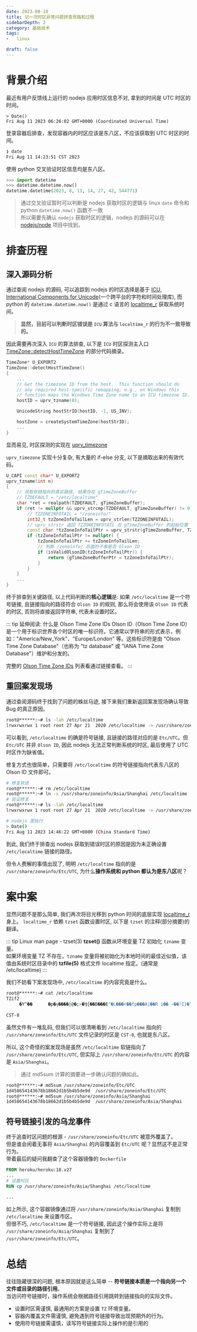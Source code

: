 ```yaml
---
date: 2023-08-18
title: 记一次时区异常问题排查思路和过程
sidebarDepth: 2
category: 基础技术
tags:
-   linux

draft: false
---
```


# 背景介绍

最近有用户反馈线上运行的 nodejs 应用时区信息不对, 拿到的时间是 UTC 时区的时间。

```nodejs
> Date()
Fri Aug 11 2023 06:26:02 GMT+0000 (Coordinated Universal Time)
```

登录容器后排查，发现容器内的时区应该是东八区，不应该获取到 UTC 时区的时间。

```bash
❯ date
Fri Aug 11 14:23:51 CST 2023
```

使用 python 交叉验证时区信息均是东八区。
```python
>>> import datetime
>>> datetime.datetime.now()
datetime.datetime(2023, 8, 11, 14, 27, 42, 544771)
```

> 通过交叉验证暂时可以判断是 nodejs 获取时区的逻辑与 linux `date` 命令和 python `datetime.now()` 函数不一致   
> 所以需要先确认 `nodejs` 获取时区的逻辑，nodejs 的源码可以在 [nodejs/node](https://github.com/nodejs/node) 项目中找到。
# 排查历程
## 深入源码分析

通过查阅 nodejs 的源码, 可以追踪到 nodejs 的时区选择是基于 [ICU, International Components for Unicode](https://github.com/nodejs/node/tree/main/deps/icu-small)(一个跨平台的字符和时间处理库), 而 python 的  `datetime.datetime.now()` 是通过 c 语言的 [localtime_r](https://github.com/python/cpython/blob/main/Modules/_datetimemodule.c#L5120) 获取系统时间。

> **显然，目前可以判断时区错误是 `ICU` 算法与 `localtime_r` 的行为不一致导致的。**

因此需要再次深入 `ICU` 的算法排查, 以下是 `ICU` 时区探测主入口 [TimeZone::detectHostTimeZone](https://github.com/nodejs/node/blob/main/deps/icu-small/source/i18n/timezone.cpp#L457) 的部分代码摘录。

```cpp
TimeZone* U_EXPORT2
TimeZone::detectHostTimeZone()
{
    ...
    // Get the timezone ID from the host.  This function should do
    // any required host-specific remapping; e.g., on Windows this
    // function maps the Windows Time Zone name to an ICU timezone ID.
    hostID = uprv_tzname(0);

    UnicodeString hostStrID(hostID, -1, US_INV);

    hostZone = createSystemTimeZone(hostStrID);
    ...
}
```

显而易见, 时区探测的实现在 [uprv_timezone](https://github.com/nodejs/node/blob/main/deps/icu-small/source/common/putil.cpp#L647)

`uprv_timezone` 实现十分复杂, 有大量的 if-else 分支, 以下是摘取出来的有效代码。


```cpp
U_CAPI const char* U_EXPORT2
uprv_tzname(int n)
{
    // 获取软链指向的真实路径, 结果存在 gTimeZoneBuffer
    // TZDEFAULT = "/etc/localtime"
    char *ret = realpath(TZDEFAULT, gTimeZoneBuffer);
    if (ret != nullptr && uprv_strcmp(TZDEFAULT, gTimeZoneBuffer) != 0) {
        // TZZONEINFOTAIL = "/zoneinfo/"
        int32_t tzZoneInfoTailLen = uprv_strlen(TZZONEINFOTAIL);
        // uprv_strstr 返回 TZZONEINFOTAIL 在 gTimeZoneBuffer 的起始位置
        const char *tzZoneInfoTailPtr = uprv_strstr(gTimeZoneBuffer, TZZONEINFOTAIL);
        if (tzZoneInfoTailPtr != nullptr) {
            tzZoneInfoTailPtr += tzZoneInfoTailLen;
            // 判断 /zoneinfo/ 后面的子串是否 Olson ID
            if (isValidOlsonID(tzZoneInfoTailPtr)) {
                return (gTimeZoneBufferPtr = tzZoneInfoTailPtr);
            }
        }
    }
    ...
}
```

终于排查到关键路径, 以上代码判断的**核心逻辑**是: 如果 `/etc/localtime` 是一个符号链接, 且链接指向的路径符合 `Olson ID` 的规则, 那么将会使用该 `Olson ID` 代表的时区, 否则将直接返回字符串, 代表未设置时区。

::: tip 延伸阅读: 什么是 Olson Time Zone IDs
Olson ID（Olson Time Zone ID）是一个用于标识世界各个时区的唯一标识符。它通常以字符串的形式表示，例如："America/New_York"、"Europe/London" 等。这些标识符是由 "Olson Time Zone Database"（也称为 "tz database" 或 "IANA Time Zone Database"）维护和分发的。

完整的 [Olson Time Zone IDs](https://docs.poly.com/bundle/trio-ag-5-9-3-AA/page/r2732735.html) 列表看通过链接查看。
:::

## 重回案发现场
通过查阅源码终于找到了问题的蛛丝马迹, 接下来我们重新返回案发现场确认导致 Bug 的真正原因。

```bash
root@******:~# ls -lah /etc/localtime
lrwxrwxrwx 1 root root 27 Apr 21  2020 /etc/localtime -> /usr/share/zoneinfo/Etc/UTC
```

可以看到, `/etc/localtime` 的确是符号链接, 且链接的路径对应的是 `Etc/UTC`。但 `Etc/UTC` 并非 `Olson ID`, 因此 nodejs 无法正常判断系统的时区, 最后使用了 UTC 时区作为缺省值。

修复方式也很简单，只需要将 `/etc/localtime` 的符号链接指向代表东八区的 Olson ID 文件即可。

```bash
# 修复软连
root@******:~# rm /etc/localtime
root@******:~# ln -s /usr/share/zoneinfo/Asia/Shanghai /etc/localtime
# 验证修复
root@******:~# ls -lah /etc/localtime
lrwxrwxrwx 1 root root 27 Apr 21  2020 /etc/localtime -> /usr/share/zoneinfo/Asia/Shanghai

# nodejs 里执行
> Date()
Fri Aug 11 2023 14:46:22 GMT+0800 (China Standard Time)
```

到此, 我们终于排查出 nodejs 获取到错误时区的原因是因为未正确设置 `/etc/localtime` 链接的路径。   

但令人费解的事情出现了, 明明 `/etc/localtime` 指向的是 `/usr/share/zoneinfo/Etc/UTC`, 为什么**操作系统和 python 都认为是东八区**呢？

# 案中案

显然问题不是那么简单, 我们再次将目光移到 python 时间的底层实现 [localtime_r](https://linux.die.net/man/3/localtime_r) 身上。
`localtime_r` 依赖 `tzset` 函数设置时区, 以下是 `tzset` 的注释(部分摘要)的翻译。

::: tip Linux man page - tzset(3)
**tzset()** 函数从环境变量 TZ 初始化 `tzname` 变量。   
如果环境变量 TZ 不存在，`tzname` 变量将被初始化为本地时间的最佳近似值，该值由系统时区目录中的 **tzfile(5)** 格式文件 localtime 指定。(通常是 /etc/localtime)
:::

我们不妨看下案发现场中, `/etc/localtime` 的内容究竟是什么。

```bash
root@******:~# cat /etc/localtime
TZif2
     �Y^��      �p�ӽ����|@�;>�Ӌ{��B���E"�L���<��fp���A|��R i�� ~��!I}�"g� #)_�$G� %|&'e &�^(G (�@q�~�pLMTCDTCSTTZif2
                                                                                                                    �����~6C)�����Y^������ �p�����ӽ������������|@�����;>�����Ӌ{������B�������E"�����L�������<������fp�����������A|��R i�� ~��!I}�"g� #)_�$G� %|&'e &�^(G (�@q�~�pLMTCDTCST
CST-8
```

虽然文件有一堆乱码, 但我们可以很清晰看到 `/etc/localtime` 指向的 `/usr/share/zoneinfo/Etc/UTC` 文件记录的时区是 `CST-8`, 也就是东八区。   

所以, 这个奇怪的案发现场是虽然 `/etc/localtime` 软链指向了 `/usr/share/zoneinfo/Etc/UTC`, 但实际上 `/usr/share/zoneinfo/Etc/UTC` 的内容是 `Asia/Shanghai`。   

> 通过 md5sum 计算的摘要进一步确认问题的确如此。
```bash
root@******:~# md5sum /usr/share/zoneinfo/Etc/UTC
1d458654143678b18662d1b5b4b5de9d  /usr/share/zoneinfo/Etc/UTC
root@******:~# md5sum /usr/share/zoneinfo/Asia/Shanghai 
1d458654143678b18662d1b5b4b5de9d  /usr/share/zoneinfo/Asia/Shanghai
```

## 符号链接引发的乌龙事件

终于追查时区问题的根源 - `/usr/share/zoneinfo/Etc/UTC` 被意外覆盖了。   
但是谁会闲着无事将 `Asia/Shanghai` 的内容覆盖到 `Etc/UTC` 呢？显然这不是正常行为。   
带着最后的疑问我翻查了这个容器镜像的 `Dockerfile`

```dockerfile
FROM heroku/heroku:18.v27
...
# 设置时区
RUN cp /usr/share/zoneinfo/Asia/Shanghai /etc/localtime

...
```

如上所示, 这个容器镜像通过将 `/usr/share/zoneinfo/Asia/Shanghai` 复制到 `/etc/localtime` 来设置市区。   
但很不巧, `/etc/localtime` 是一个符号链接, 因此这个操作实际上是将 `/usr/share/zoneinfo/Asia/Shanghai` 复制到了 `/usr/share/zoneinfo/Etc/UTC`。

# 总结
往往隐藏很深的问题, 根本原因就是这么简单 -- **符号链接本质是一个指向另一个文件或目录的路径引用**。   
当访问符号链接时，操作系统会根据路径引用跳转到链接指向的实际文件。

- 设置时区需谨慎, 最通用的方案是设置 `TZ` 环境变量。
- 容器内覆盖文件需谨慎, 避免遇到符号链接导致出现预期外的行为。
- 使用符号链接需谨慎，读写符号链接实际上操作的是引用的